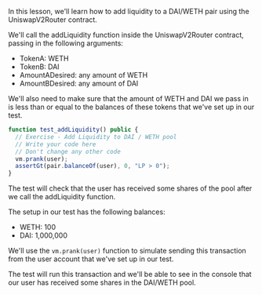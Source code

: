 In this lesson, we'll learn how to add liquidity to a DAI/WETH pair using the UniswapV2Router contract. 

We'll call the addLiquidity function inside the UniswapV2Router contract, passing in the following arguments:

- TokenA: WETH
- TokenB: DAI
- AmountADesired: any amount of WETH
- AmountBDesired: any amount of DAI

We'll also need to make sure that the amount of WETH and DAI we pass in is less than or equal to the balances of these tokens that we've set up in our test. 

```javascript
function test_addLiquidity() public {
  // Exercise - Add Liquidity to DAI / WETH pool
  // Write your code here
  // Don't change any other code
  vm.prank(user);
  assertGt(pair.balanceOf(user), 0, "LP > 0");
}
```

The test will check that the user has received some shares of the pool after we call the addLiquidity function. 

The setup in our test has the following balances:

- WETH: 100
- DAI: 1,000,000

We'll use the `vm.prank(user)` function to simulate sending this transaction from the user account that we've set up in our test. 

The test will run this transaction and we'll be able to see in the console that our user has received some shares in the DAI/WETH pool. 
